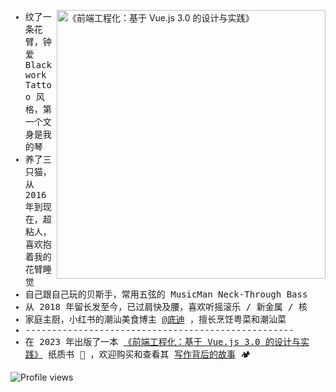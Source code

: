 <img src="https://github.com/chengpeiquan/chengpeiquan/assets/24845958/fbc3a495-3ce0-4216-977f-ae55e446224b" width="430" alt="《前端工程化：基于 Vue.js 3.0 的设计与实践》" align="right" />

<samp>
  <ul>
    <li>纹了一条花臂，钟爱 Blackwork Tattoo 风格，第一个文身是我的琴</li>
    <li>养了三只猫，从 2016 年到现在，超粘人，喜欢抱着我的花臂睡觉</li>
    <li>自己跟自己玩的贝斯手，常用五弦的 MusicMan Neck-Through Bass</li>
    <li>从 2018 年留长发至今，已过肩快及腰，喜欢听摇滚乐 / 新金属 / 核</li>
    <li>家庭主厨，小红书的潮汕美食博主 <a href="https://github.com/chengpeiquan/cooking-cookbook">@底迪</a> ，擅长烹饪粤菜和潮汕菜</li>
    <li>---------------------------------------------------</li>
    <li>在 2023 年出版了一本 <a href="https://union-click.jd.com/jdc?e=jdext-1638352360249409536-0-1&p=JF8BARkJK1olXwQBUVpdAE8SAF8IGVMRXgICV24ZVxNJXF9RXh5UHw0cSgYYXBcIWDoXSQVJQwYAXFpeDEsUHDZNRwYlX1JEIQg5XCt0ZAlqUiVNX0FQACsWTkcbM28BG1kdXAcCU11tCEoWA2sNGFgTXDYyVFttWiXPtdnQvuoJiayNgdbKOEonA2gBGVkdXwEHVFdeAXsXC2s4zfWBiI69je743uG51uK4ztK-ibiEZG5tC3tMVjtBXkcVWgQLVlpeCkwWAGoAHlodWQQFSF9BCHsXAm4KE1gWWgQGOltdCUoVAGoBElh7XwcDVltdDksXAV8IK1glA2gDB1heWkweVgFVQgkdX00BHTBdDUgXAW4OHF8lXwcDVlxtOA">《前端工程化：基于 Vue.js 3.0 的设计与实践》</a> 纸质书 📖 ，欢迎购买和查看其 <a href="https://chengpeiquan.com/article/the-story-of-the-book-learning-vue3.html" target="_blank">写作背后的故事</a> 🏕 </li>
  </ul>
</samp>

![Profile views](https://komarev.com/ghpvc/?username=chengpeiquan&color=111111&abbreviated=true)
